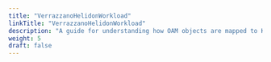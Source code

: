 ```yaml
---
title: "VerrazzanoHelidonWorkload"
linkTitle: "VerrazzanoHelidonWorkload"
description: "A guide for understanding how OAM objects are mapped to Kubernetes objects"
weight: 5
draft: false
---
```

